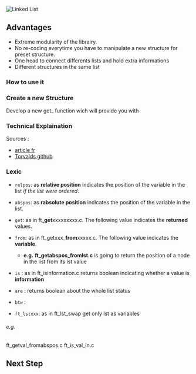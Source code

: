 ![Linked List](http://a.michelizza.free.fr/uploads/TutoOS/list_linux.png)

## Advantages

* Extreme modularity of the librairy.
* No re-coding everytime you have to manipulate a new structure for preset structure.
* One head to connect differents lists and hold extra informations
* Different structures in the same list

### How to use it







### Create a new Structure

Develop a new get_ function wich will provide you with 


### Technical Explaination

Sources :
- [article fr](http://a.michelizza.free.fr/pmwiki.php?n=TutoOS.Linkedlist)
- [Torvalds github](https://github.com/torvalds/linux/blob/master/include/linux/list.h)

### Lexic

* `relpos`: as **relative position** indicates the position of the variable in the list *if the list were ordered*.
* `abspos`: as  **rabsolute position** indicates the position of the variable in the list.

* `get`: as in ft_**get**xxxxxxxxx.c. The following value indicates the **returned** values.  
* `from`: as in ft_getxxx_**from**xxxxx.c. The following value indicates the **variable**.
  * **e.g.** __ft_getabspos_fromlst.c__  is going to return the position of a node in the list from its lst value
  
* `is` : as in ft_isinformation.c returns boolean indicating whether a value is **information**
* `are` : returns boolean about the whole list status
* `btw` :
* `ft_lstxxx`: as in ft_lst_swap get only lst as variables

###### e.g.
ft_getval_fromabspos.c
ft_is_val_in.c


## Next Step

